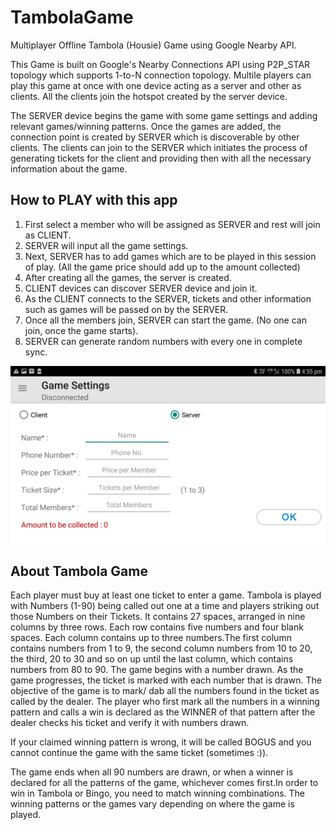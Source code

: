 # TambolaGame
Multiplayer Offline Tambola (Housie) Game using Google Nearby API.

This Game is built on Google's Nearby Connections API using P2P_STAR topology which supports 1-to-N connection topology. Multile players can play this game at once with one device acting as a server and other as clients.
All the clients join the hotspot created by the server device. 

The SERVER device begins the game with some game settings and adding relevant games/winning patterns. Once the games are added, the connection point is created by SERVER which is discoverable by other clients.
The clients can join to the SERVER which initiates the process of generating tickets for the client and providing then with all the necessary information about the game.

## How to PLAY with this app
1. First select a member who will be assigned as SERVER and rest will join as CLIENT.
2. SERVER will input all the game settings.
3. Next, SERVER has to add games which are to be played in this session of play. (All the game price should add up to the amount collected)
4. After creating all the games, the server is created.
5. CLIENT devices can discover SERVER device and join it.
6. As the CLIENT connects to the SERVER, tickets and other information such as games will be passed on by the SERVER.
7. Once all the members join, SERVER can start the game. (No one can join, once the game starts).
8. SERVER can generate random numbers with every one in complete sync.

![Images](/screenshots/Screenshot_20200525-165516_Tambola.jpg)

## About Tambola Game
Each player must buy at least one ticket to enter a game. Tambola is played with Numbers (1-90) being called out one at a time and players striking out those Numbers on their Tickets. It contains 27 spaces, arranged in nine columns by three rows. Each row contains five numbers and four blank spaces. Each column contains up to three numbers.The first column contains numbers from 1 to 9, the second column numbers from 10 to 20, the third, 20 to 30 and so on up until the last column, which contains numbers from 80 to 90.
The game begins with a number drawn. As the game progresses, the ticket is marked with each number that is drawn. The objective of the game is to mark/ dab all the numbers found in the ticket as called by the dealer. The player who first mark all the numbers in a winning pattern and calls a win is declared as the WINNER of that pattern after the dealer checks his ticket and verify it with numbers drawn.

If your claimed winning pattern is wrong, it will be called BOGUS and you cannot continue the game with the same ticket (sometimes :)).

The game ends when all 90 numbers are drawn, or when a winner is declared for all the patterns of the game, whichever comes first.In order to win in Tambola or Bingo, you need to match winning combinations.
The winning patterns or the games vary depending on where the game is played.


